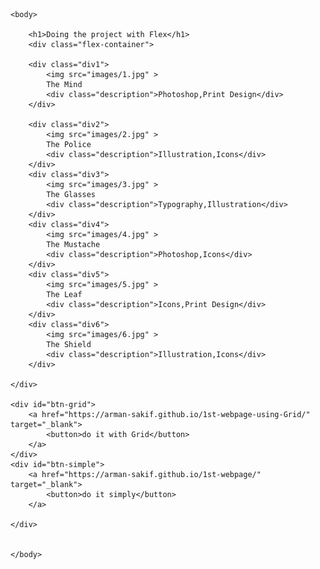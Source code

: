 <!DOCTYPE html>
<html lang="en-US">
    <head>
        <meta charset="UTF-8">
        <meta name="viewport" content="width=device-width">
        <link rel="stylesheet" type="text/css" href = "style.css">
        <title>Flexbox Layout</title>
    </head>
    
    
    <body>
    
        <h1>Doing the project with Flex</h1>
        <div class="flex-container">

        <div class="div1">
            <img src="images/1.jpg" >
            The Mind
            <div class="description">Photoshop,Print Design</div>
        </div>

        <div class="div2">
            <img src="images/2.jpg" >
            The Police
            <div class="description">Illustration,Icons</div>
        </div>
        <div class="div3">
            <img src="images/3.jpg" >
            The Glasses
            <div class="description">Typography,Illustration</div>
        </div>  
        <div class="div4">
            <img src="images/4.jpg" >
            The Mustache
            <div class="description">Photoshop,Icons</div>
        </div>
        <div class="div5">
            <img src="images/5.jpg" >
            The Leaf
            <div class="description">Icons,Print Design</div>
        </div>
        <div class="div6">
            <img src="images/6.jpg" >
            The Shield
            <div class="description">Illustration,Icons</div>
        </div>
    
    </div>
    
    <div id="btn-grid">
        <a href="https://arman-sakif.github.io/1st-webpage-using-Grid/" target="_blank">
            <button>do it with Grid</button>
        </a>
    </div>
    <div id="btn-simple">
        <a href="https://arman-sakif.github.io/1st-webpage/" target="_blank">
            <button>do it simply</button>
        </a>
        
    </div>
        

    </body>
        

</html>
